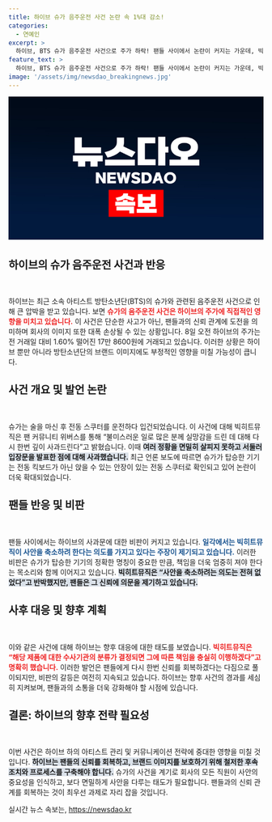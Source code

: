 ```yaml
---
title: 하이브 슈가 음주운전 사건 논란 속 1%대 감소!
categories:
  - 연예인
excerpt: >
  하이브, BTS 슈가 음주운전 사건으로 주가 하락! 팬들 사이에서 논란이 커지는 가운데, 빅히트뮤직은 사과하며 진실을 밝힐 수 있을까?
feature_text: >
  하이브, BTS 슈가 음주운전 사건으로 주가 하락! 팬들 사이에서 논란이 커지는 가운데, 빅히트뮤직은 사과하며 진실을 밝힐 수 있을까?
image: '/assets/img/newsdao_breakingnews.jpg'
---
```


<p><img src="/assets/img/newsdao_breakingnews.jpg" alt="flaretime 속보" /></p>

<h2 data-ke-size="size26">하이브의 슈가 음주운전 사건과 반응</h2>

<p data-ke-size="size16">&nbsp;</p>

<p>하이브는 최근 소속 아티스트 방탄소년단(BTS)의 슈가와 관련된 음주운전 사건으로 인해 큰 압박을 받고 있습니다. 보면 <b><span style="color: #ee2323;">슈가의 음주운전 사건은 하이브의 주가에 직접적인 영향을 미치고 있습니다.</span></b> 이 사건은 단순한 사고가 아닌, 팬들과의 신뢰 관계에 도전을 의미하며 회사의 이미지 또한 대폭 손상될 수 있는 상황입니다. 8일 오전 하이브의 주가는 전 거래일 대비 1.60% 떨어진 17만 8600원에 거래되고 있습니다. 이러한 상황은 하이브 뿐만 아니라 방탄소년단의 브랜드 이미지에도 부정적인 영향을 미칠 가능성이 큽니다. </p>

<h2 data-ke-size="size26">사건 개요 및 발언 논란</h2>

<p data-ke-size="size16">&nbsp;</p>

<p>슈가는 술을 마신 후 전동 스쿠터를 운전하다 입건되었습니다. 이 사건에 대해 빅히트뮤직은 팬 커뮤니티 위버스를 통해 “불미스러운 일로 많은 분께 실망감을 드린 데 대해 다시 한번 깊이 사과드린다”고 밝혔습니다. 이때 <b><span style="background-color: #21538527;">여러 정황을 면밀히 살피지 못하고 서둘러 입장문을 발표한 점에 대해 사과했습니다.</span></b> 최근 언론 보도에 따르면 슈가가 탑승한 기기는 전동 킥보드가 아닌 앉을 수 있는 안장이 있는 전동 스쿠터로 확인되고 있어 논란이 더욱 확대되었습니다.</p>

<h2 data-ke-size="size26">팬들 반응 및 비판</h2>

<p data-ke-size="size16">&nbsp;</p>

<p>팬들 사이에서는 하이브의 사과문에 대한 비판이 커지고 있습니다. <b><span style="color: #1a5490;">일각에서는 빅히트뮤직이 사안을 축소하려 한다는 의도를 가지고 있다는 주장이 제기되고 있습니다.</span></b> 이러한 비판은 슈가가 탑승한 기기의 정확한 명칭이 중요한 만큼, 책임을 더욱 엄중히 져야 한다는 목소리와 함께 이어지고 있습니다. <b><span style="background-color: #21538527;">빅히트뮤직은 “사안을 축소하려는 의도는 전혀 없었다”고 반박했지만, 팬들은 그 신뢰에 의문을 제기하고 있습니다.</span></b></p>

<h2 data-ke-size="size26">사후 대응 및 향후 계획</h2>

<p data-ke-size="size16">&nbsp;</p>

<p>이와 같은 사건에 대해 하이브는 향후 대응에 대한 태도를 보였습니다. <b><span style="color: #ee2323;">빅히트뮤직은 “해당 제품에 대한 수사기관의 분류가 결정되면 그에 따른 책임을 충실히 이행하겠다”고 명확히 했습니다.</span></b> 이러한 발언은 팬들에게 다시 한번 신뢰를 회복하겠다는 다짐으로 풀이되지만, 비판의 갈등은 여전히 지속되고 있습니다. 하이브는 향후 사건의 경과를 세심히 지켜보며, 팬들과의 소통을 더욱 강화해야 할 시점에 있습니다. </p>

<h2 data-ke-size="size26">결론: 하이브의 향후 전략 필요성</h2>

<p data-ke-size="size16">&nbsp;</p>

<p>이번 사건은 하이브 하의 아티스트 관리 및 커뮤니케이션 전략에 중대한 영향을 미칠 것입니다. <b><span style="background-color: #21538527;">하이브는 팬들의 신뢰를 회복하고, 브랜드 이미지를 보호하기 위해 철저한 후속 조치와 프로세스를 구축해야 합니다.</span></b> 슈가의 사건을 계기로 회사의 모든 직원이 사안의 중요성을 인식하고, 보다 면밀하게 사안을 다루는 태도가 필요합니다. 팬들과의 신뢰 관계를 회복하는 것이 최우선 과제로 자리 잡을 것입니다.</p>
실시간 뉴스 속보는, <a href="https://newsdao.kr" rel="dofollow">https://newsdao.kr</a>


